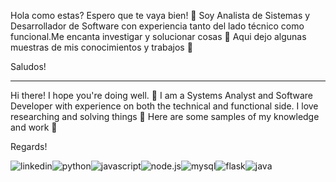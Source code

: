 Hola como estas? Espero que te vaya bien! 👋
Soy Analista de Sistemas y Desarrollador de Software con experiencia tanto del lado técnico como funcional.Me encanta investigar y solucionar cosas 🤔
Aqui dejo algunas muestras de mis conocimientos y trabajos 📖

Saludos!

------------------------------------------------------------------
Hi there! I hope you're doing well. 👋
I am a Systems Analyst and Software Developer with experience on both the technical and functional side. I love researching and solving things 🤔 Here are some samples of my knowledge and work 📖

Regards!

![linkedin](https://img.shields.io/badge/LinkedIn-000000?style=for-the-badge&logo=LinkedIn&logoColor=white)![python](https://img.shields.io/badge/Python-000000?style=for-the-badge&logo=Python&logoColor=white)![javascript](https://img.shields.io/badge/JavaScript-000000?style=for-the-badge&logo=JavaScript&logoColor=white)![node.js](https://img.shields.io/badge/Node.js-000000?style=for-the-badge&logo=Node.js&logoColor=white)![mysql](https://img.shields.io/badge/MySQL-000000?style=for-the-badge&logo=MySQL&logoColor=white)![flask](https://img.shields.io/badge/Flask-000000?style=for-the-badge&logo=Flask&logoColor=white)![java](https://img.shields.io/badge/Java-000000?style=for-the-badge&logo=Java&logoColor=white)
<!--
**estebanferrari86/estebanferrari86** is a ✨ _special_ ✨ repository because its `README.md` (this file) appears on your GitHub profile.

Here are some ideas to get you started:


